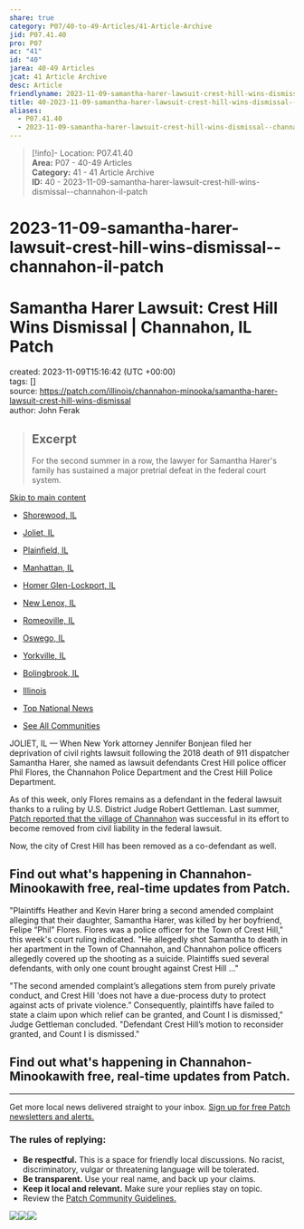```yaml
---  
share: true  
category: P07/40-to-49-Articles/41-Article-Archive  
jid: P07.41.40  
pro: P07  
ac: "41"  
id: "40"  
jarea: 40-49 Articles  
jcat: 41 Article Archive  
desc: Article  
friendlyname: 2023-11-09-samantha-harer-lawsuit-crest-hill-wins-dismissal--channahon-il-patch  
title: 40-2023-11-09-samantha-harer-lawsuit-crest-hill-wins-dismissal--channahon-il-patch  
aliases:  
  - P07.41.40  
  - 2023-11-09-samantha-harer-lawsuit-crest-hill-wins-dismissal--channahon-il-patch  
---  
```

  
>[!info]- Location: P07.41.40  
>**Area:** P07 - 40-49 Articles  
>**Category:** 41 - 41 Article Archive  
>**ID:** 40 - 2023-11-09-samantha-harer-lawsuit-crest-hill-wins-dismissal--channahon-il-patch  
  
# 2023-11-09-samantha-harer-lawsuit-crest-hill-wins-dismissal--channahon-il-patch  
# Samantha Harer Lawsuit: Crest Hill Wins Dismissal | Channahon, IL Patch  
  
created: 2023-11-09T15:16:42 (UTC +00:00)  
tags: []  
source: https://patch.com/illinois/channahon-minooka/samantha-harer-lawsuit-crest-hill-wins-dismissal  
author: John Ferak  
  
> ## Excerpt  
> For the second summer in a row, the lawyer for Samantha Harer's family has sustained a major pretrial defeat in the federal court system.  
  
  
[Skip to main content](https://patch.com/illinois/channahon-minooka/samantha-harer-lawsuit-crest-hill-wins-dismissal#main)  
  
-   [Shorewood, IL](https://patch.com/illinois/shorewood-il)  
-   [Joliet, IL](https://patch.com/illinois/joliet)  
-   [Plainfield, IL](https://patch.com/illinois/plainfield)  
-   [Manhattan, IL](https://patch.com/illinois/manhattan)  
-   [Homer Glen-Lockport, IL](https://patch.com/illinois/homerglen-lockport)  
-   [New Lenox, IL](https://patch.com/illinois/newlenox)  
-   [Romeoville, IL](https://patch.com/illinois/romeoville)  
-   [Oswego, IL](https://patch.com/illinois/oswego)  
-   [Yorkville, IL](https://patch.com/illinois/yorkville)  
-   [Bolingbrook, IL](https://patch.com/illinois/bolingbrook)  
  
-   [Illinois](https://patch.com/illinois/across-il)  
  
-   [Top National News](https://patch.com/us/across-america)  
-   [See All Communities](https://patch.com/map)  
  
JOLIET, IL — When New York attorney Jennifer Bonjean filed her deprivation of civil rights lawsuit following the 2018 death of 911 dispatcher Samantha Harer, she named as lawsuit defendants Crest Hill police officer Phil Flores, the Channahon Police Department and the Crest Hill Police Department.  
  
As of this week, only Flores remains as a defendant in the federal lawsuit thanks to a ruling by U.S. District Judge Robert Gettleman. Last summer, [Patch reported that the village of Channahon](https://patch.com/illinois/channahon-minooka/channahon-wins-dismissal-samantha-harer-suit) was successful in its effort to become removed from civil liability in the federal lawsuit.  
  
Now, the city of Crest Hill has been removed as a co-defendant as well.  
  
## Find out what's happening in Channahon-Minookawith free, real-time updates from Patch.  
  
"Plaintiffs Heather and Kevin Harer bring a second amended complaint alleging that their daughter, Samantha Harer, was killed by her boyfriend, Felipe “Phil” Flores. Flores was a police officer for the Town of Crest Hill," this week's court ruling indicated. "He allegedly shot Samantha to death in her apartment in the Town of Channahon, and Channahon police officers allegedly covered up the shooting as a suicide. Plaintiffs sued several defendants, with only one count brought against Crest Hill ..."  
  
"The second amended complaint’s allegations stem from purely private conduct, and Crest Hill 'does not have a due-process duty to protect against acts of private violence.” Consequently, plaintiffs have failed to state a claim upon which relief can be granted, and Count I is dismissed," Judge Gettleman concluded. "Defendant Crest Hill’s motion to reconsider granted, and Count I is dismissed."  
  
## Find out what's happening in Channahon-Minookawith free, real-time updates from Patch.  
  
___  
  
Get more local news delivered straight to your inbox. [Sign up for free Patch newsletters and alerts.](https://patch.com/illinois/channahon-minooka/subscribe)  
  
### The rules of replying:  
  
-   **Be respectful.** This is a space for friendly local discussions. No racist, discriminatory, vulgar or threatening language will be tolerated.  
-   **Be transparent.** Use your real name, and back up your claims.  
-   **Keep it local and relevant.** Make sure your replies stay on topic.  
-   Review the [Patch Community Guidelines.](https://patch.com/info/community-guidelines)  
  
![](https://pixel.patch.com/blank.gif?json=eJztlN1u3CAQhd%2FF15ku%2F4a8SlRZYxjHqDZeAdtVVPXdi7dR1CoXqdpcZKu9QcxhGIZPBx6%2BdbHSOtSnI3X3nceFUsA87GJ31y2bxxq31JYmwnrKFAb6SqmWIcfHuQ4Z49LyUgwtRVlNRk0GlMMAilkDbuI9sClIHqzrvbEt%2BYjVz8NlB2eO7Ure1q3SRWlhpsd25s8M0XPZpLKdst87PNPYwlNe2nyu9VjuD4dLwU9%2BWw9xWWLaYjn4GVPCeUuwNmH7goeCK6Y6I8yYKcOC53KKFXymUmFuG%2BEcU4EQyxpLwf1Wp0L5uQvDrTPSdd%2Fv3hOYobFXxioI2jtQlgVwUigg64LvhdQO2Q3YL8AsF0GjaOaSegQ1eg8oJQJ3jCvlbBgVXSkwYVsjmr0ChrlGv9DvqBasreiQ6FzagHl8ekEkuXbKmDd9wz4mBum01c68CwajrLtSDMIpxfVrDP%2F437AgpGQeiJQCZfwIqBDBTIJpa6Uixd8CJj4mMCOF3Tv5I988i0PaAr3AEa6XXGr5nznmbx6OZkLcMDhphLlhcIa5q3fD5x9qUZyX)![](https://pixel.patch.com/blank.gif?json=eJzVkEluwzAMRe%2BidRR5qJs6VwkKg1GIiqgGg6RhFEHvXinNEbrpjv%2Fxc8C%2F3A0ppkW%2FVjRnA6zkI5qDicWDUskVXjGWfXm2FkZP7Ksj0602x36aX4e3sYIV1IflQftu7hrhkopiI00yftSNv47h1LcZKRv7dnnHa5Ubx1oH1VXOzj0WHn1JjmKkXEicD5AzhJJtqqB8ghNIkDWADcDINsIuG6n1jKI21EG7UxZ7I0kkArFdEeTnF8P80k%2F9yXwf%2FiKIqRvn%2Fx7E%2Bw%2BFhbCf)![](https://pixel.patch.com/blank.gif?json=eJwtjuFuwjAMhN8lvxfaABUqrzKhygRrsZbEle2qmibefQnjn%2B%2B789mfv44My2I%2FK7qrAzGKGd2HyxzBiGuDd8y8L29rEYwksSUqPZp5CtM8jeHcwAoW0%2FKiYZzHToQLG3bSpeBXa%2FxPHC%2Fh1JDyJrFf3vHe5Ca5zcls1eswvAoPkctAOVNl0iEmqBUSV18a4G8YFApUS%2BATCIrPsOtG5qOgmk9t0e9U1T9IC6lC7lcU5f3FcT6HKVzc8%2FYHqRJYjg%3D%3D)  

